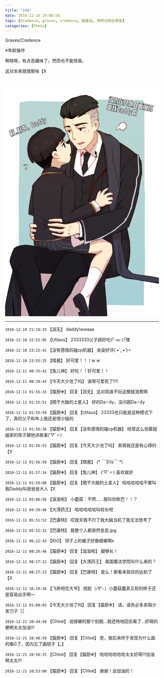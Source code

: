 ```yaml
---
title: "144"
date: 2016-12-10 19:08:54
tags: [Gradence, graves, credence, 暗巷组, 神奇动物在哪里]
categories: [Photo]
---
```


<p>Graves/Credence<br /></p> 
<p>※年龄操作</p> 
<p>啊呀呀，有点恶趣味了，然而也不能怪我，</p> 
<p>这对本来就很那啥【X</p> 
<p><br /></p>

![](https://raw.githubusercontent.com/alicewish/meowchain247/master/img_cVZNdzJtQk9JV2NzdzZMb0xsTythaGZiYUZYeHlMekhQdk1LN1BxNU1ZVEFTcUV6TGJXNkFnPT0.jpg)

---

`2016-12-10 21:18:33` 【润无】 daddy!wwaaa

`2016-12-10 22:52:05` 【Uttaus】 2333333父子超好吃(｢･ω･)｢嘿

`2016-12-10 23:22:41` 【没有感情的磕cp机器】 坐姿好评( •̀ .̫ •́ )✧

`2016-12-10 23:55:25` 【晴酱】 好可爱！！！w w

`2016-12-11 00:35:42` 【兔儿神】 好吃！！好可爱！！

`2016-12-11 00:39:43` 【今天大少池了吗】 诶呀可爱死了!!!!

`2016-12-11 01:55:33` 【猫厨✙】 回复【润无】 这对简直不玩这梗就浪费啊

`2016-12-11 01:55:51` 【晒干大脑的土星人】 好的Da♂dy，没问题Da♂dy

`2016-12-11 01:55:59` 【猫厨✙】 回复【Uttaus】 23333也只能是这种模式下了，真的父子和年上我还是很少碰的

`2016-12-11 01:56:38` 【猫厨✙】 回复【没有感情的磕cp机器】 经常这么抱着姐姐家的孩子跟他讲故事(′▽`〃) 

`2016-12-11 01:56:53` 【猫厨✙】 回复【今天大少池了吗】 卖萌我还是有心得的【X

`2016-12-11 01:56:59` 【猫厨✙】 回复【晴酱】 (* ￣3)(ε￣ *)

`2016-12-11 01:57:14` 【猫厨✙】 回复【兔儿神】 (′▽`〃) 喜欢就好

`2016-12-11 01:59:08` 【猫厨✙】 回复【晒干大脑的土星人】 哈哈哈哈哈不要叫我Daddy叫我爸爸大人【X

`2016-12-11 03:06:56` 【滋滋啦】 小蘑菇：不然……我叫你欧巴！！？

`2016-12-11 04:39:46` 【大清药王】 哈哈哈哈哈叫校长吧

`2016-12-11 05:51:53` 【巴康特】 哎我天我不行了我大脑当机了我无法思考了

`2016-12-11 05:52:22` 【巴康特】 我整个人都突然变态.jpg

`2016-12-11 06:22:43` 【KIO】 领子上的蝎子好像蟑螂啊x

`2016-12-11 08:26:46` 【猫厨✙】 回复【滋滋啦】 腿够长！

`2016-12-11 08:27:12` 【猫厨✙】 回复【大清药王】 美国魔法学院叫什么来的？

`2016-12-11 08:27:23` 【猫厨✙】 回复【巴康特】 是么！那看来我目的达到了【X

`2016-12-11 16:29:26` 【飞奔吧花大爷】 捂脸（*/∇＼*）小蘑菇蠢真又软的样子还是容易出手啊～

`2016-12-12 01:08:03` 【今天大少池了吗】 回复【猫厨✙】 请，请务必多卖萌少发刀子［［

`2016-12-21 10:44:58` 【Chloé】 说蟑螂的那个别跑…我还特地回去看了…好萌的梗啊太太加油!!!

`2016-12-21 10:48:59` 【猫厨✙】 回复【Chloé】 恩，我后来终于发现为什么画的像G了，因为忘了画钳子【。】

`2016-12-21 10:50:25` 【Chloé】 回复【猫厨✙】 哈哈哈哈哈哈太太好萌!!!加油啊太太!!!

`2016-12-21 10:53:00` 【猫厨✙】 回复【Chloé】 谢谢！会加油的！
